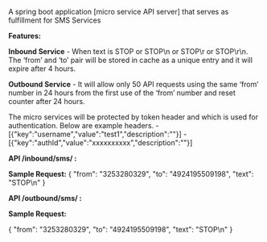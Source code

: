 A spring boot application [micro service API server] that serves as fulfillment for SMS Services

**Features:**

__Inbound Service__ - When text is STOP or STOP\n or STOP\r or STOP\r\n.
                  The ‘from’ and ‘to’ pair will be stored in cache as a unique entry and it will expire after 4 hours.

__Outbound Service__ - It will allow only 50 API requests using the same ‘from’ number in
                   24 hours from the first use of the ‘from’ number and reset counter after 24 hours.

The micro services will be protected by token header and which is used for authentication. Below are example headers.
    - [{"key":"username","value":"test1","description":""}]
    - [{"key":"authId","value":"xxxxxxxxxx","description":""}]

**API /inbound/sms/ :**

__Sample Request:__
{
	"from": "3253280329",
	"to": "4924195509198",
	"text": "STOP\n"
}


**API /outbound/sms/ :**

__Sample Request:__

{
	"from": "3253280329",
	"to": "4924195509198",
	"text": "STOP\n"
}
